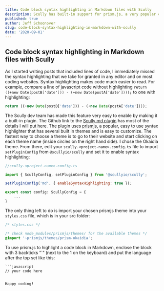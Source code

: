 ```yaml
---
title: Code block syntax highlighting in Markdown files with Scully
description: Scully has built-in support for prism.js, a very popular code syntax highlighting package.  Learn how to incorporate it into your website and get your code blocks highlighted.
published: true
author: Jeff Schoonover
slug: code-block-syntax-highlighting-in-markdown-with-scully
date: '2020-09-01'
---
```


## Code block syntax highlighting in Markdown files with Scully

As I started writing posts that included lines of code, I immediately missed the syntax highlighting that we take for granted in any editor and on most coding websites.  Syntax highlighting makes code much easier to read.  For example, compare a line of javascript code without highlighting `return ((+new Date(postB['date'])) - (+new Date(postA['date'])));` to one with highlighting:

```js
return ((+new Date(postB['date'])) - (+new Date(postA['date'])));
```

The Scully dev team has made this feature very easy to enable by making it a built-in plugin.  The Github link to the [Scully md plugin](https://github.com/scullyio/scully/blob/main/docs/learn/plugins/built-in-plugins/md.md) has most of the details I will put here.  The plugin uses [prismjs](https://prismjs.com/), a popular, easy to use syntax highlighter that has several built in themes and is easy to customize.  The fastest way to choose a theme is to go to their website and start clicking on each theme name (inside circles on the right hand side).  I chose the Okaidia theme.  From there, edit your `scully.<project-name>.config.ts` file to import `setPluginConfig` from `@scullyio/scully` and set it to enable syntax highlighting:

```js
//scully.<project-name>.config.ts

import { ScullyConfig, setPluginConfig } from '@scullyio/scully';

setPluginConfig('md', { enableSyntaxHighlighting: true });

export const config: ScullyConfig = {
    ...
}
```

The only thing left to do is import your chosen prismjs theme into your `styles.css` file, which is in your src folder:

```css
/* styles.css */

/* check node_modules/prismjs/themes/ for the available themes */
@import '~prismjs/themes/prism-okaidia';
```

To use prism.js to highlight a code block in Markdown, enclose the block with 3 backticks "`" (next to the 1 on the keyboard) and put the language after the top set like this:

```
```javascript
// your code here
```
```

Happy coding!  